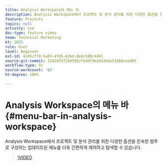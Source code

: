 ```yaml
---
title: Analysis Workspace의 메뉴 바
description: Analysis Workspace에서 프로젝트 및 분석 관리를 위한 다양한 옵션을 친숙한 범주로 구성하는 업데이트된 메뉴를 더욱 간편하게 제어하고 탐색할 수 있습니다.
feature: Projects
topics: null
activity: use
doc-type: feature video
team: Technical Marketing
kt: 2025
role: User
level: Beginner
exl-id: 4c05cff8-5a83-4fd5-82bd-8e6c588c4461
source-git-commit: 32424f3f2b05952fe4df9ea91dcbe51684cee905
workflow-type: ht
source-wordcount: '62'
ht-degree: 100%

---
```


# Analysis Workspace의 메뉴 바 {#menu-bar-in-analysis-workspace}

Analysis Workspace에서 프로젝트 및 분석 관리를 위한 다양한 옵션을 친숙한 범주로 구성하는 업데이트된 메뉴를 더욱 간편하게 제어하고 탐색할 수 있습니다.

>[!VIDEO](https://video.tv.adobe.com/v/23965/?quality=12)
